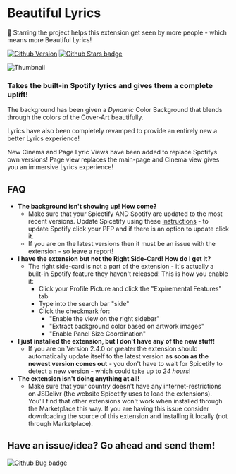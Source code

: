 # Beautiful Lyrics
🌟 Starring the project helps this extension get seen by more people - which means more Beautiful Lyrics! 

[![Github Version](https://img.shields.io/github/v/release/surfbryce/beautiful-lyrics)](https://github.com/surfbryce/beautiful-lyrics/) [![Github Stars badge](https://img.shields.io/github/stars/surfbryce/beautiful-lyrics?style=social)](https://github.com/surfbryce/beautiful-lyrics/)

![Thumbnail](./previews/thumbnail.gif)
### Takes the built-in Spotify lyrics and gives them a complete uplift!

The background has been given a *Dynamic* Color Background that blends through the colors of the Cover-Art beautifully.

Lyrics have also been completely revamped to provide an entirely new a better Lyrics experience!

New Cinema and Page Lyric Views have been added to replace Spotifys own versions! Page view replaces the main-page and Cinema view gives you an immersive Lyrics experience!

## FAQ
- **The background isn't showing up! How come?**
	- Make sure that your Spicetify AND Spotify are updated to the most recent versions. Update Spicetify using these [instructions](https://spicetify.app/docs/getting-started/#updating) - to update Spotify click your PFP and if there is an option to update click it.
	- If you are on the latest versions then it must be an issue with the extension - so leave a report!
- **I have the extension but not the Right Side-Card! How do I get it?**
	- The right side-card is not a part of the extension - it's actually a built-in Spotify feature they haven't released! This is how you enable it:
		- Click your Profile Picture and click the "Expiremental Features" tab
		- Type into the search bar "side"
		- Click the checkmark for:
			- "Enable the view on the right sidebar"
			- "Extract background color based on artwork images"
			- "Enable Panel Size Coordination"
- **I just installed the extension, but I don't have any of the new stuff!**
	- If you are on Version 2.4.0 or greater the extension should automatically update itself to the latest version **as soon as the newest version comes out** - you don't have to wait for Spicetify to detect a new version - which could take up to *24 hours*!
- **The extension isn't doing anything at all!**
	- Make sure that your country doesn't have any internet-restrictions on JSDelivr (the website Spicetify uses to load the extensions). You'll find that other extensions won't work when installed through the Marketplace this way. If you are having this issue consider downloading the source of this extension and installing it locally (not through Marketplace).

## Have an issue/idea? Go ahead and send them!

[![Github Bug badge](https://img.shields.io/github/issues/surfbryce/beautiful-lyrics/bug)](https://github.com/surfbryce/beautiful-lyrics/issues)